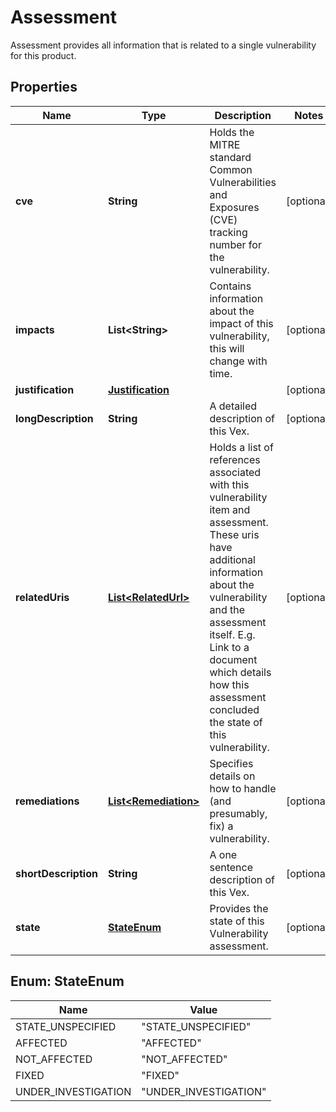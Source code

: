 

# Assessment

Assessment provides all information that is related to a single vulnerability for this product.

## Properties

| Name | Type | Description | Notes |
|------------ | ------------- | ------------- | -------------|
|**cve** | **String** | Holds the MITRE standard Common Vulnerabilities and Exposures (CVE) tracking number for the vulnerability. |  [optional] |
|**impacts** | **List&lt;String&gt;** | Contains information about the impact of this vulnerability, this will change with time. |  [optional] |
|**justification** | [**Justification**](Justification.md) |  |  [optional] |
|**longDescription** | **String** | A detailed description of this Vex. |  [optional] |
|**relatedUris** | [**List&lt;RelatedUrl&gt;**](RelatedUrl.md) | Holds a list of references associated with this vulnerability item and assessment. These uris have additional information about the vulnerability and the assessment itself. E.g. Link to a document which details how this assessment concluded the state of this vulnerability. |  [optional] |
|**remediations** | [**List&lt;Remediation&gt;**](Remediation.md) | Specifies details on how to handle (and presumably, fix) a vulnerability. |  [optional] |
|**shortDescription** | **String** | A one sentence description of this Vex. |  [optional] |
|**state** | [**StateEnum**](#StateEnum) | Provides the state of this Vulnerability assessment. |  [optional] |



## Enum: StateEnum

| Name | Value |
|---- | -----|
| STATE_UNSPECIFIED | &quot;STATE_UNSPECIFIED&quot; |
| AFFECTED | &quot;AFFECTED&quot; |
| NOT_AFFECTED | &quot;NOT_AFFECTED&quot; |
| FIXED | &quot;FIXED&quot; |
| UNDER_INVESTIGATION | &quot;UNDER_INVESTIGATION&quot; |




